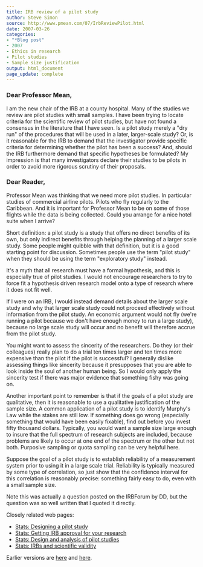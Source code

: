 ```yaml
---
title: IRB review of a pilot study
author: Steve Simon
source: http://www.pmean.com/07/IrbReviewPilot.html
date: 2007-03-26
categories:
- "*Blog post"
- 2007
- Ethics in research
- Pilot studies
- Sample size justification
output: html_document
page_update: complete
---
```


### Dear Professor Mean,

I am the new chair of the IRB at a county hospital. Many of the studies we review are pilot studies with small samples. I have been trying to locate criteria for the scientific review of pilot studies, but have not found a consensus in the literature that I have seen. Is a pilot study merely a "dry run" of the procedures that will be used in a later, larger-scale study? Or, is it reasonable for the IRB to demand that the investigator provide specific criteria for determining whether the pilot has been a success? And, should the IRB furthermore demand that specific hypotheses be formulated? My impression is that many investigators declare their studies to be pilots in order to avoid more rigorous scrutiny of their proposals.

### Dear Reader,

Professor Mean was thinking that we need more pilot studies. In particular studies of commercial airline pilots. Pilots who fly regularly to the Caribbean. And it is important for Professor Mean to be on some of those flights while the data is being collected. Could you arrange for a nice hotel suite when I arrive?

Short definition: a pilot study is a study that offers no direct benefits of its own, but only indirect benefits through helping the planning of a larger scale study. Some people might quibble with that definition, but it is a good starting point for discussion. Sometimes people use the term "pilot study" when they should be using the term "exploratory study" instead.

It's a myth that all research must have a formal hypothesis, and this is especially true of pilot studies. I would not encourage researchers to try to force fit a hypothesis driven research model onto a type of research where it does not fit well.

If I were on an IRB, I would instead demand details about the larger scale study and why that larger scale study could not proceed effectively without information from the pilot study. An economic argument would not fly (we're running a pilot because we don't have enough money to run a large study), because no large scale study will occur and no benefit will therefore accrue from the pilot study.

You might want to assess the sincerity of the researchers. Do they (or their colleagues) really plan to do a trial ten times larger and ten times more expensive than the pilot if the pilot is successful? I generally dislike assessing things like sincerity because it presupposes that you are able to look inside the soul of another human being. So I would only apply the sincerity test if there was major evidence that something fishy was going on.

Another important point to remember is that if the goals of a pilot study are qualitative, then it is reasonable to use a qualitative justification of the sample size. A common application of a pilot study is to identify Murphy's Law while the stakes are still low. If something does go wrong (especially something that would have been easily fixable), find out before you invest fifty thousand dollars. Typically, you would want a sample size large enough to insure that the full spectrum of research subjects are included, because problems are likely to occur at one end of the spectrum or the other but not both. Purposive sampling or quota sampling can be very helpful here.

Suppose the goal of a pilot study is to establish reliability of a measurement system prior to using it in a large scale trial. Reliability is typically measured by some type of correlation, so just show that the confidence interval for this correlation is reasonably precise: something fairly easy to do, even with a small sample size.

Note this was actually a question posted on the IRBForum by DD, but the question was so well written that I quoted it directly.

Closely related web pages:

+ [Stats: Designing a pilot study][sim3]
+ [Stats: Getting IRB approval for your research][sim4]
+ [Stats: Design and analysis of pilot studies][sim5]
+ [Stats: IRBs and scientific validity][sim6]

Earlier versions are [here][sim1] and [here][sim2].

[sim1]: http://www.pmean.com/07/IrbReviewPilot.html
[sim2]: http://new.pmean.com/irb-review-pilot/

[sim3]: http://www.pmean.com/99/pilot.asp
[sim4]: http://www.pmean.com/02/irb.html
[sim5]: http://www.pmean.com/04/PilotStudy.html
[sim6]: http://www.pmean.com/05/ScientificValidity.html

